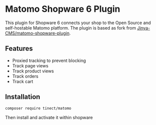 # Matomo Shopware 6 Plugin

This plugin for Shopware 6 connects your shop to the Open Source and self-hostable Matomo platform.
The plugin is based as fork from [Jinya-CMS/matomo-shopware-plugin](https://github.com/Jinya-CMS/matomo-shopware-plugin).

## Features

* Proxied tracking to prevent blocking
* Track page views
* Track product views
* Track orders
* Track cart


## Installation

```
composer require tinect/matomo
```
Then install and activate it within shopware
